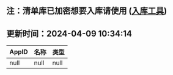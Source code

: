 ## 注：清单库已加密想要入库请使用 ([入库工具](https://github.com/BlankTMing/ManifestAutoUpdate/releases))

## 更新时间：2024-04-09 10:34:14
| AppID | 名称 | 类型  |
| :-------------------- | :----------------------------- | :----------- |
| null | null| null |
